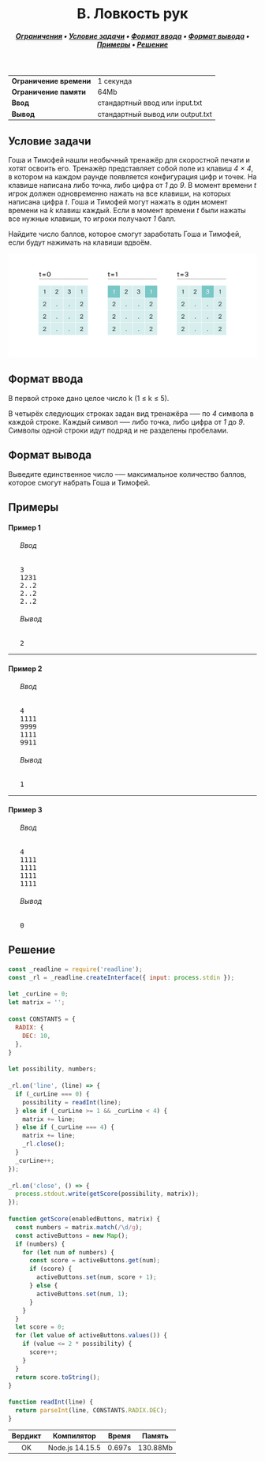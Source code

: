 <h1 align="center">B. Ловкость рук</h1>

<h5 align="center">
<a href="#limits">Ограничения</a>
•
<a href="#task">Условие задачи</a>
•
<a href="#input">Формат ввода</a>
•
<a href="#output">Формат вывода</a>
•
<a href="#examples">Примеры</a>
•
<a href="#solution">Решение</a>
</h5>

<br>

<table id="limits">
<tbody>
<tr>
<td>
<b>Ограничение времени</b>
</td>
<td>
1 секунда
</td>
</tr>
<tr>
<td>
<b>Ограничение памяти</b>
</td>
<td>
64Mb
</td>
</tr>
<tr>
<td>
<b>Ввод</b>
</td>
<td>
стандартный ввод или input.txt
</td>
</tr>
<tr>
<td>
<b>Вывод</b>
</td>
<td>
стандартный вывод или output.txt
</td>
</tr>
</tbody>
</table>

<h2 id="task">Условие задачи</h2>

Гоша и Тимофей нашли необычный тренажёр для скоростной печати и хотят освоить его. Тренажёр представляет собой поле из клавиш <i>4 × 4</i>, в котором на каждом раунде появляется конфигурация цифр и точек. На клавише написана либо точка, либо цифра от <i>1</i> до <i>9</i>. В момент времени <i>t</i> игрок должен одновременно нажать на все клавиши, на которых написана цифра <i>t</i>. Гоша и Тимофей могут нажать в один момент времени на <i>k</i> клавиш каждый. Если в момент времени <i>t</i> были нажаты все нужные клавиши, то игроки получают <i>1</i> балл.

Найдите число баллов, которое смогут заработать Гоша и Тимофей, если будут нажимать на клавиши вдвоём.

<img src=".\pic.png">

<h2 id="input">Формат ввода</h2>

В первой строке дано целое число k (1 ≤ k ≤ 5).

В четырёх следующих строках задан вид тренажёра –— по <i>4</i> символа в каждой строке. Каждый символ —– либо точка, либо цифра от <i>1</i> до <i>9</i>. Символы одной строки идут подряд и не разделены пробелами.

<h2 id="output">Формат вывода</h2>

Выведите единственное число –— максимальное количество баллов, которое смогут набрать Гоша и Тимофей.

<h2 id="examples">Примеры</h2>

<h4>Пример 1</h4>
<ul>
<h6>Ввод</h6>
<pre>
3
1231
2..2
2..2
2..2
</pre>

<h6>Вывод</h6>
<pre>
2
</pre>
</ul>

<hr>

<h4>Пример 2</h4>
<ul>
<h6>Ввод</h6>
<pre>
4
1111
9999
1111
9911
</pre>

<h6>Вывод</h6>
<pre>
1
</pre>
</ul>

<hr>

<h4>Пример 3</h4>
<ul>
<h6>Ввод</h6>
<pre>
4
1111
1111
1111
1111
</pre>

<h6>Вывод</h6>
<pre>
0
</pre>
</ul>

<h2 id="solution">Решение</h2>

```javascript
const _readline = require('readline');
const _rl = _readline.createInterface({ input: process.stdin });

let _curLine = 0;
let matrix = '';

const CONSTANTS = {
  RADIX: {
    DEC: 10,
  },
}

let possibility, numbers;

_rl.on('line', (line) => {
  if (_curLine === 0) {
    possibility = readInt(line);
  } else if (_curLine >= 1 && _curLine < 4) {
    matrix += line;
  } else if (_curLine === 4) {
    matrix += line;
    _rl.close();
  }
  _curLine++;
});

_rl.on('close', () => {
  process.stdout.write(getScore(possibility, matrix));
});

function getScore(enabledButtons, matrix) {
  const numbers = matrix.match(/\d/g);
  const activeButtons = new Map();
  if (numbers) {
    for (let num of numbers) {
      const score = activeButtons.get(num);
      if (score) {
        activeButtons.set(num, score + 1);
      } else {
        activeButtons.set(num, 1);
      }
    }
  }
  let score = 0;
  for (let value of activeButtons.values()) {
    if (value <= 2 * possibility) {
      score++;
    }
  }
  return score.toString();
}

function readInt(line) {
  return parseInt(line, CONSTANTS.RADIX.DEC);
}
```
<table>
  <thead>
    <tr>
      <th>Вердикт</th>
      <th>Компилятор</th>
      <th>Время</th>
      <th>Память</th>
    </tr>
  </thead>
  <tbody>
    <tr align="center">
      <td>OK</td>
      <td>Node.js 14.15.5</td>
      <td>0.697s</td>
      <td>130.88Mb</td>
    </tr>
  </tbody>
</table>